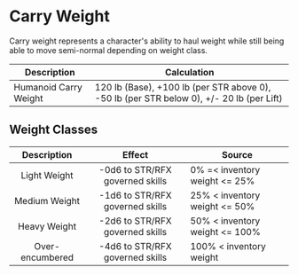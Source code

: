# Carry Weight

Carry weight represents a character's ability to haul weight while still being able to move semi-normal depending on weight class.

| Description           | Calculation                                                                              |
| --------------------- | ---------------------------------------------------------------------------------------- |
| Humanoid Carry Weight | 120 lb (Base), +100 lb (per STR above 0), -50 lb (per STR below 0), +/- 20 lb (per Lift) |

## Weight Classes

|   Description   |             Effect             | Source                         |
| :-------------: | :-----------------------------: | ------------------------------ |
|  Light Weight  | -0d6 to STR/RFX governed skills | 0% =< inventory weight <= 25% |
|  Medium Weight  | -1d6 to STR/RFX governed skills | 25% < inventory weight <= 50%  |
|  Heavy Weight  | -2d6 to STR/RFX governed skills | 50% < inventory weight <= 100% |
| Over-encumbered | -4d6 to STR/RFX governed skills | 100% < inventory weight        |
